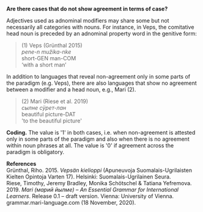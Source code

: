 **Are there cases that do not show agreement in terms of case?**

Adjectives used as adnominal modifiers may share some but not necessarily all categories with nouns. For instance, in Veps, the comitative head noun is preceded by an adnominal property word in the genitive form: 

>(1) Veps (Grünthal 2015)<br/>
>*pene-n mužika-nke* <br/>
>short-GEN man-COM<br/> 
>‘with a short man’ 

In addition to languages that reveal non-agreement only in some parts of the paradigm (e.g. Veps), there are also languages that show no agreement between a modifier and a head noun, e.g., Mari (2).

>(2) Mari (Riese et al. 2019)<br/>
>*сылне сӱрет-лан*<br/>
>beautiful picture-DAT<br/>
>'to the beautiful picture'

**Coding.** The value is '1' in both cases, i.e. when non-agreement is attested only in some parts of the paradigm and also when there is no agreement within noun phrases at all. The value is '0' if agreement across the paradigm is obligatory.

**References**<br/>
Grünthal, Riho. 2015. *Vepsän kielioppi* (Apuneuvoja Suomalais-Ugrilaisten Kielten Opintoja Varten 17). Helsinki: Suomalais-Ugrilainen Seura.<br/>
Riese, Timothy, Jeremy Bradley, Monika Schötschel & Tatiana Yefremova. 2019. *Mari (марий йылме) – An Essential Grammar for International Learners*. Release 0.1 – draft version. Vienna: University of Vienna. grammar.mari-language.com (18 November, 2020).
